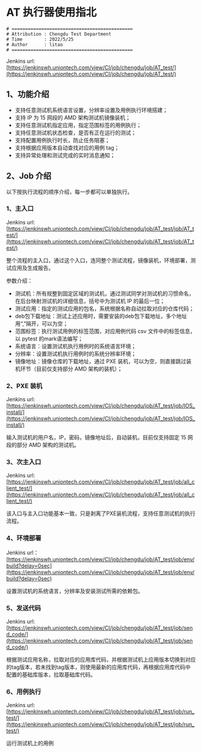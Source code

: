 # AT 执行器使用指北

```plain
# =============================================
# Attribution : Chengdu Test Department
# Time        : 2022/5/25
# Author      : litao
# =============================================
```
Jenkins url: [https://jenkinswh.uniontech.com/view/CI/job/chengdu/job/AT_test/](https://jenkinswh.uniontech.com/view/CI/job/chengdu/job/AT_test/)
## 1、功能介绍

* 支持任意测试机系统语言设置，分辨率设置及用例执行环境搭建；
* 支持 IP 为 15 网段的 AMD 架构测试机镜像装机；
* 支持任意测试机指定应用，指定范围标签的用例执行；
* 支持任意测试机状态检查，是否有正在运行的测试；
* 支持配置用例执行时长，防止任务阻塞；
* 支持根据应用版本自动查找对应的用例 tag；
* 支持异常处理和测试完成的实时消息通知；
## 2、Job 介绍

以下按执行流程的顺序介绍，每一步都可以单独执行。

### 1、主入口

Jenkins url: [https://jenkinswh.uniontech.com/view/CI/job/chengdu/job/AT_test/job/AT_test/](https://jenkinswh.uniontech.com/view/CI/job/chengdu/job/AT_test/job/AT_test/)

整个流程的主入口，通过这个入口，连同整个测试流程，镜像装机，环境部署，测试应用及生成报告。

参数介绍：

* 测试机：所有规整到固定区域的测试机，通过测试同学对测试机的习惯命名，在后台映射测试机的详细信息，括号中为测试机 IP 的最后一位；
* 测试应用：指定的测试应用的包名，系统根据名称自动拉取对应的仓库代码；
* deb包下载地址：测试上述应用时，需要安装的deb包下载地址，多个地址用“,”隔开，可以为空；
* 范围标签：执行测试用例的标签范围，对应用例代码 csv 文件中的标签信息，以 pytest 的mark语法编写；
* 系统语言：设置测试机执行用例时的系统语言环境；
* 分辨率：设置测试机执行用例时的系统分辨率环境；
* 镜像地址：镜像仓库的下载地址，通过 PXE 装机，可以为空，则直接跳过装机环节（目前仅支持部分 AMD 架构的装机）；
### 2、PXE 装机

Jenkins url: [https://jenkinswh.uniontech.com/view/CI/job/chengdu/job/AT_test/job/IOS_install/](https://jenkinswh.uniontech.com/view/CI/job/chengdu/job/AT_test/job/IOS_install/)

输入测试机的用户名，IP，密码，镜像地址后，自动装机，目前仅支持固定 15 网段的部分 AMD 架构的测试机。

### 3、次主入口

Jenkins url: [https://jenkinswh.uniontech.com/view/CI/job/chengdu/job/AT_test/job/all_client_test/](https://jenkinswh.uniontech.com/view/CI/job/chengdu/job/AT_test/job/all_client_test/)

该入口与主入口功能基本一致，只是剥离了PXE装机流程，支持任意测试机的执行流程。

### 4、环境部署

Jenkins url：[https://jenkinswh.uniontech.com/view/CI/job/chengdu/job/AT_test/job/env/build?delay=0sec](https://jenkinswh.uniontech.com/view/CI/job/chengdu/job/AT_test/job/env/build?delay=0sec)

设置测试机的系统语言，分辨率及安装测试所需的依赖包。

### 5、发送代码

Jenkins url: [https://jenkinswh.uniontech.com/view/CI/job/chengdu/job/AT_test/job/send_code/](https://jenkinswh.uniontech.com/view/CI/job/chengdu/job/AT_test/job/send_code/)

根据测试应用名称，拉取对应的应用库代码，并根据测试机上应用版本切换到对应的tag版本，若未找到tag版本，则使用最新的应用库代码，再根据应用库代码中配置的基础库版本，拉取基础库代码。

### 6、用例执行

Jenkins url: [https://jenkinswh.uniontech.com/view/CI/job/chengdu/job/AT_test/job/run_test/](https://jenkinswh.uniontech.com/view/CI/job/chengdu/job/AT_test/job/run_test/)

运行测试机上的用例



